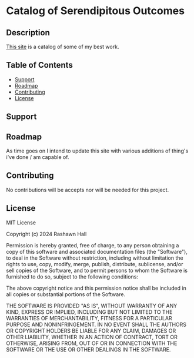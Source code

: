 # Catalog of Serendipitous Outcomes

## Description 
[This site](https://ther16h.github.io/Portfolio-V2/)  is a catalog of some of my best work.
## Table of Contents

- [Support](#support)
- [Roadmap](#roadmap)
- [Contributing](#contributing)
- [License](#license)

## Support

## Roadmap
As time goes on I intend to update this site with various additions of thing's i've done / am capable of.

## Contributing
No contributions will be accepts nor will be needed for this project.

## License
MIT License

Copyright (c) 2024 Rashawn Hall

Permission is hereby granted, free of charge, to any person obtaining a copy
of this software and associated documentation files (the "Software"), to deal
in the Software without restriction, including without limitation the rights
to use, copy, modify, merge, publish, distribute, sublicense, and/or sell
copies of the Software, and to permit persons to whom the Software is
furnished to do so, subject to the following conditions:

The above copyright notice and this permission notice shall be included in all
copies or substantial portions of the Software.

THE SOFTWARE IS PROVIDED "AS IS", WITHOUT WARRANTY OF ANY KIND, EXPRESS OR
IMPLIED, INCLUDING BUT NOT LIMITED TO THE WARRANTIES OF MERCHANTABILITY,
FITNESS FOR A PARTICULAR PURPOSE AND NONINFRINGEMENT. IN NO EVENT SHALL THE
AUTHORS OR COPYRIGHT HOLDERS BE LIABLE FOR ANY CLAIM, DAMAGES OR OTHER
LIABILITY, WHETHER IN AN ACTION OF CONTRACT, TORT OR OTHERWISE, ARISING FROM,
OUT OF OR IN CONNECTION WITH THE SOFTWARE OR THE USE OR OTHER DEALINGS IN THE
SOFTWARE.
